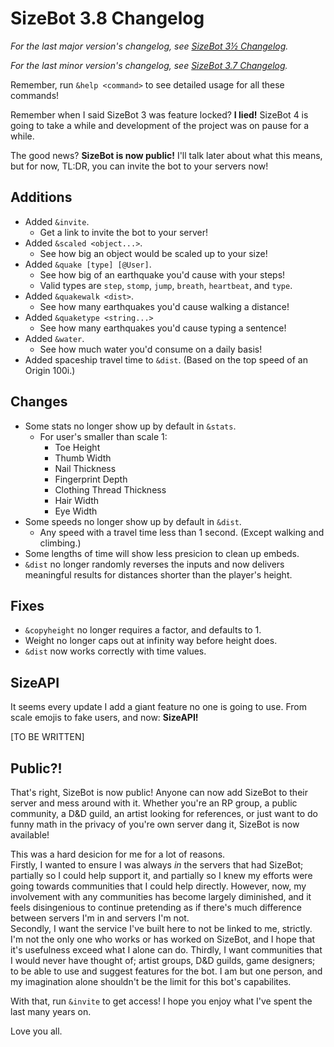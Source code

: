 # SizeBot 3.8 Changelog

*For the last major version's changelog, see [SizeBot 3½ Changelog](https://github.com/sizedev/SizeBot/blob/master/changelogs/3.5.md).*

*For the last minor version's changelog, see [SizeBot 3.7 Changelog](https://github.com/sizedev/SizeBot/blob/master/changelogs/3.7.md).*

Remember, run `&help <command>` to see detailed usage for all these commands!

Remember when I said SizeBot 3 was feature locked? **I lied!** SizeBot 4 is going to take a while and development of the project was on pause for a while.

The good news? **SizeBot is now public!** I'll talk later about what this means, but for now, TL:DR, you can invite the bot to your servers now!

## Additions
- Added `&invite`.
    - Get a link to invite the bot to your server!
- Added `&scaled <object...>`.
    - See how big an object would be scaled up to your size!
- Added `&quake [type] [@User]`.
    - See how big of an earthquake you'd cause with your steps!
    - Valid types are `step`, `stomp`, `jump`, `breath`, `heartbeat`, and `type`.
- Added `&quakewalk <dist>`.
    - See how many earthquakes you'd cause walking a distance!
- Added `&quaketype <string...>`
    - See how many earthquakes you'd cause typing a sentence!
- Added `&water`.
    - See how much water you'd consume on a daily basis!
- Added spaceship travel time to `&dist`. (Based on the top speed of an Origin 100i.)

## Changes
- Some stats no longer show up by default in `&stats`.
    - For user's smaller than scale 1:
        - Toe Height
        - Thumb Width
        - Nail Thickness
        - Fingerprint Depth
        - Clothing Thread Thickness
        - Hair Width
        - Eye Width
- Some speeds no longer show up by default in `&dist`.
    - Any speed with a travel time less than 1 second. (Except walking and climbing.)
- Some lengths of time will show less presicion to clean up embeds.
- `&dist` no longer randomly reverses the inputs and now delivers meaningful results for distances shorter than the player's height.

## Fixes
- `&copyheight` no longer requires a factor, and defaults to 1.
- Weight no longer caps out at infinity way before height does.
- `&dist` now works correctly with time values.

## SizeAPI
It seems every update I add a giant feature no one is going to use. From scale emojis to fake users, and now: **SizeAPI!**

[TO BE WRITTEN]

## Public?!
That's right, SizeBot is now public! Anyone can now add SizeBot to their server and mess around with it. Whether you're an RP group, a public community, a D&D guild, an artist looking for references, or just want to do funny math in the privacy of you're own server dang it, SizeBot is now available!

This was a hard desicion for me for a lot of reasons.  
Firstly, I wanted to ensure I was always *in* the servers that had SizeBot; partially so I could help support it, and partially so I knew my efforts were going towards communities that I could help directly. However, now, my involvement with any communities has become largely diminished, and it feels disingenious to continue pretending as if there's much difference between servers I'm in and servers I'm not.  
Secondly, I want the service I've built here to not be linked to me, strictly. I'm not the only one who works or has worked on SizeBot, and I hope that it's usefulness exceed what I alone can do.
Thirdly, I want communities that I would never have thought of; artist groups, D&D guilds, game designers; to be able to use and suggest features for the bot. I am but one person, and my imagination alone shouldn't be the limit for this bot's capabilites.

With that, run `&invite` to get access! I hope you enjoy what I've spent the last many years on.

Love you all.
